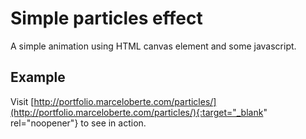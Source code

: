 # Simple particles effect

A simple animation using HTML canvas element and some javascript.

## Example

Visit [http://portfolio.marceloberte.com/particles/](http://portfolio.marceloberte.com/particles/){:target="_blank" rel="noopener"} to see in action.
